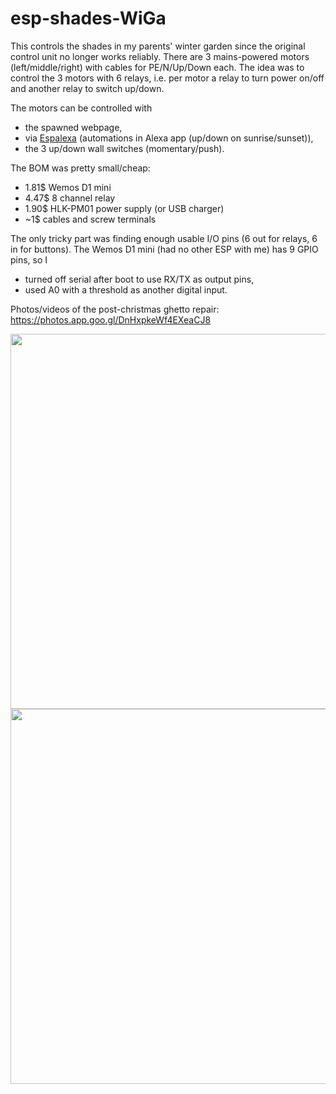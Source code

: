 # esp-shades-WiGa

This controls the shades in my parents' winter garden since the original control unit no longer works reliably.
There are 3 mains-powered motors (left/middle/right) with cables for PE/N/Up/Down each.
The idea was to control the 3 motors with 6 relays, i.e. per motor a relay to turn power on/off and another relay to switch up/down.

The motors can be controlled with
- the spawned webpage,
- via [Espalexa](https://github.com/Aircoookie/Espalexa) (automations in Alexa app (up/down on sunrise/sunset)),
- the 3 up/down wall switches (momentary/push).

The BOM was pretty small/cheap:
- 1.81$ Wemos D1 mini
- 4.47$ 8 channel relay
- 1.90$ HLK-PM01 power supply (or USB charger)
- ~1$ cables and screw terminals

The only tricky part was finding enough usable I/O pins (6 out for relays, 6 in for buttons).
The Wemos D1 mini (had no other ESP with me) has 9 GPIO pins, so I
- turned off serial after boot to use RX/TX as output pins,
- used A0 with a threshold as another digital input.

Photos/videos of the post-christmas ghetto repair: https://photos.app.goo.gl/DnHxpkeWf4EXeaCJ8

<img height=600 src="https://lh3.googleusercontent.com/pw/ACtC-3e5OgZFOk4WTNP6frYuehvYgO9rhEIAY_3M5PQixwPejI4KjUMpPIj20uapj4LYSGza5QwKKZCtb8VbGfKdS3G9VDnRp8ygaTlSu3jcIz1RA-Rr9afxIzTlp5zOdRYrmGbrtvDLRI14RaLZyVwNT41Jqg=w1013-h2192-no?authuser=0" />
<img height=600 src="https://lh3.googleusercontent.com/pw/ACtC-3etxhK9fRQzeHHaUjXg3QbBAP9p_U-_cknw7gIO0Cgf7IJVSR1RY9Tqn56-mfiLlBJpN_RCn2CtOOlhk8VVyrq-COIP-RZ5bA-tghkgTMsALhD2m-lWKGHuZs6QhWbupWBXDeIHfodbc1DkMYCowxHpNg=w1644-h2192-no?authuser=0" />
